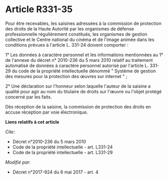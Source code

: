 # Article R331-35

Pour être recevables, les saisines adressées à la commission de protection des droits de la Haute Autorité par les organismes
de défense professionnelle régulièrement constitués, les organismes de gestion collective et le Centre national du cinéma et
de l'image animée dans les conditions prévues à l'article L. 331-24 doivent comporter :

1° Les données à caractère personnel et les informations mentionnées au 1° de l'annexe du décret n° 2010-236 du 5 mars 2010
relatif au traitement automatisé de données à caractère personnel autorisé par l'article L. 331-29 du code de la propriété
intellectuelle dénommé " Système de gestion des mesures pour la protection des œuvres sur internet " ;

2° Une déclaration sur l'honneur selon laquelle l'auteur de la saisine a qualité pour agir au nom du titulaire de droits sur
l'œuvre ou l'objet protégé concerné par les faits.

Dès réception de la saisine, la commission de protection des droits en accuse réception par voie électronique.

**Liens relatifs à cet article**

_Cite_:

  - Décret n°2010-236 du 5 mars 2010
  - Code de la propriété intellectuelle - art. L331-24
  - Code de la propriété intellectuelle - art. L331-29

_Modifié par_:

  - Décret n°2017-924 du 6 mai 2017 - art. 4
